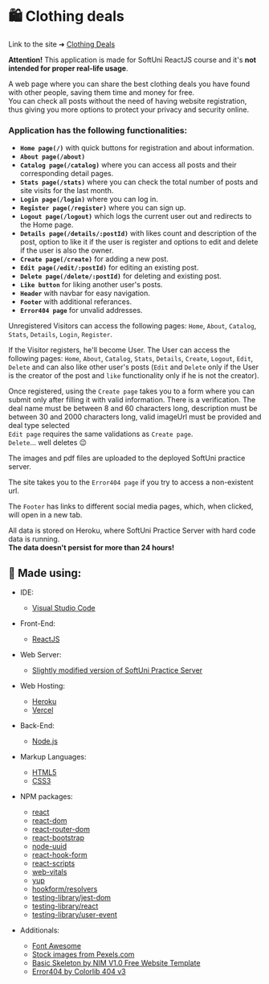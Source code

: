# :shopping: Clothing deals

Link to the site ➜ [Clothing Deals](https://marketplace-website-beta.vercel.app)

**Attention!** This application is made for SoftUni ReactJS course and it's **not intended for proper real-life usage**.<br/>

A web page where you can share the best clothing deals you have found with other people, saving them time and money for free.<br/>
You can check all posts without the need of having website registration, thus giving you more options to protect your privacy and security online.

### Application has the following functionalities:
- **`Home page(/)`** with quick buttons for registration and about information.
- **`About page(/about)`**
- **`Catalog page(/catalog)`** where you can access all posts and their corresponding detail pages.
- **`Stats page(/stats)`** where you can check the total number of posts and site visits for the last month.
- **`Login page(/login)`** where you can log in.
- **`Register page(/register)`** where you can sign up.
- **`Logout page(/logout)`** which logs the current user out and redirects to the Home page.
- **`Details page(/details/:postId)`** with likes count and description of the post, option to like it if the user is register and options to edit and delete if the user is also the owner.
- **`Create page(/create)`** for adding a new post.
- **`Edit page(/edit/:postId)`** for editing an existing post.
- **`Delete page(/delete/:postId)`** for deleting and existing post.
- **`Like button`** for liking another user's posts.
- **`Header`** with navbar for easy navigation.
- **`Footer`** with additional referances.
- **`Error404 page`** for unvalid addresses.

Unregistered Visitors can access the following pages: `Home`, `About`, `Catalog`, `Stats`, `Details`, `Login`, `Register`.

If the Visitor registers, he'll become User. The User can access the following pages: `Home`, `About`, `Catalog`, `Stats`, `Details`, `Create`, `Logout`, `Edit`, `Delete` and can also like other user's posts (`Edit` and `Delete` only if the User is the creator of the post and `like` functionality only if he is not the creator).

Once registered, using the `Create page` takes you to a form where you can submit only after filling it with valid information. There is a verification. The deal name must be between 8 and 60 characters long, description must be between 30 and 2000 characters long, valid imageUrl must be provided and deal type selected<br/>
`Edit page` requires the same validations as `Create page`.<br/>
`Delete`... well deletes :wink:

The images and pdf files are uploaded to the deployed SoftUni practice server.

The site takes you to the `Error404 page` if you try to access a non-existent url.

The `Footer` has links to different social media pages, which, when clicked, will open in a new tab.

All data is stored on Heroku, where SoftUni Practice Server with hard code data is running.<br/>
**The data doesn't persist for more than 24 hours!**

 🔨 Made using:
 --
 
- IDE:
  - [Visual Studio Code](https://code.visualstudio.com)
- Front-End:
  - [ReactJS](https://reactjs.org)
- Web Server:
  - [Slightly modified version of SoftUni Practice Server](https://github.com/MiroslavIvanovCommits/softuni-practice-server-marketplace-website)
- Web Hosting:
  - [Heroku](https://softuni-practice-server-market.herokuapp.com)
  - [Vercel](https://marketplace-website-beta.vercel.app)
- Back-End:
  - [Node.js](https://nodejs.org/en)
- Markup Languages:
  - [HTML5](https://developer.mozilla.org/en-US/docs/Web/HTML)
  - [CSS3](https://developer.mozilla.org/en-US/docs/Web/CSS)
- NPM packages:
  - [react](https://www.npmjs.com/package/react)
  - [react-dom](https://www.npmjs.com/package/react-dom)
  - [react-router-dom](https://www.npmjs.com/package/react-bootstrap)
  - [react-bootstrap](https://www.npmjs.com/package/react-bootstrap)
  - [node-uuid](https://www.npmjs.com/package/node-uuid)
  - [react-hook-form](https://www.npmjs.com/package/react-hook-form)
  - [react-scripts](https://www.npmjs.com/package/react-scripts)
  - [web-vitals](https://www.npmjs.com/package/web-vitals)
  - [yup](https://www.npmjs.com/package/yup)
  - [hookform/resolvers](https://www.npmjs.com/package/@hookform/resolvers)
  - [testing-library/jest-dom](https://www.npmjs.com/package/@testing-library/jest-dom)
  - [testing-library/react](https://www.npmjs.com/package/@testing-library/react)
  - [testing-library/user-event](https://www.npmjs.com/package/@testing-library/user-event)

- Additionals:
  - [Font Awesome](https://fontawesome.com)
  - [Stock images from Pexels.com](https://www.pexels.com)
  - [Basic Skeleton by NIM V1.0 Free Website Template](https://www.free-css.com)
  - [Error404 by Colorlib 404 v3](https://colorlib.com/wp/free-404-error-page-templates)
